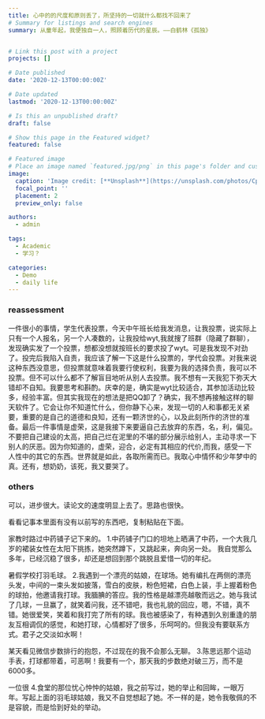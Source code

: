 ```yaml
---
title: 心中的的尺度和原则丢了，所坚持的一切就什么都找不回来了
# Summary for listings and search engines
summary: 从童年起，我便独自一人，照顾着历代的星辰。——白鹤林《孤独》


# Link this post with a project
projects: []

# Date published
date: '2020-12-13T00:00:00Z'

# Date updated
lastmod: '2020-12-13T00:00:00Z'

# Is this an unpublished draft?
draft: false

# Show this page in the Featured widget?
featured: false

# Featured image
# Place an image named `featured.jpg/png` in this page's folder and customize its options here.
image:
  caption: 'Image credit: [**Unsplash**](https://unsplash.com/photos/CpkOjOcXdUY)'
  focal_point: ''
  placement: 2
  preview_only: false

authors:
  - admin

tags:
  - Academic
  - 学习？

categories:
  - Demo
  - daily life
---
```


### reassessment

一件很小的事情，学生代表投票，今天中午班长给我发消息，让我投票，说实际上只有一个人报名，另一个人凑数的，让我投给wyt,我就搜了班群（隐藏了群聊），发现确实发了一个投票，想都没想就按班长的要求投了wyt。可是我发现不对劲了。投完后我陷入自责，我应该了解一下这是什么投票的，学代会投票。对我来说这种东西没意思，但投票就意味着我要行使权利，我要为我的选择负责，我可以不投票。但不可以什么都不了解盲目地听从别人去投票。我不想有一天我犯下弥天大错却不自知。我要思考和斟酌。庆幸的是，确实是wyt比较适合，其参加活动比较多，经验丰富。但其实我现在的想法是把QQ卸了？确实，我不想再接触这样的聊天软件了。它会让你不知道忙什么，但你静下心来，发现一切的人和事都无关紧要，重要的是自己的道德和良知，还有一颗济世的心，以及此刻所作的济世的准备。最后一件事情是虚荣，这是我接下来要逼自己去放弃的东西，名，利，偏见。不要把自己建设的太高，把自己烂在泥里的不堪的部分展示给别人，主动寻求一下别人的厌恶。因为你知道的，虚荣，迎合，必定有其相应的代价,而我，感受一下人性中的其它的东西。世界就是如此，各取所需而已。我取心中情怀和少年梦中的真。还有，想奶奶，该死，我又要哭了。



### others

可以，进步很大。读论文的速度明显上去了。思路也很快。

看看记事本里面有没有以前写的东西吧，复制粘贴在下面。

家教时路过中药铺子记下来的。
1.中药铺子门口的坦地上晒满了中药，一个大我几岁的裙装女性在太阳下挑拣，她突然蹲下，又跳起来，奔向另一处。
我自觉那么多年，已经沉稳了很多，却还是想回到那个跳脱且爱惜一切的年纪。

暑假学校打羽毛球。
2.我遇到一个漂亮的姑娘，在球场。她有编扎在两侧的漂亮头发，中间的一束头发如披落，雪白的皮肤，粉色短裙，白色上装，手上握着粉色的球拍，他邀请我打球。我腼腆的答应。我的性格是越漂亮越敬而远之。她与我试了几球，一旦赢了，就笑着问我，还不错吧，我也礼貌的回应，嗯，不错，真不错。她很爱笑，笑着和我打完了所有的球。我也被感染了，有种遇到久别重逢的朋友互相调侃的感觉，和她打球，心情都好了很多，乐呵呵的。但我没有要联系方式。君子之交淡如水啊！

某天看见微信步数排行的抱怨，不过现在的我不会那么无聊。
3.陈思远那个运动手表，打球都带着，可恶啊！我要有一个，那天我的步数绝对破三万，而不是6000多。

一位很
4.食堂的那位忧心忡忡的姑娘，我之前写过，她的举止和回眸，一眼万年。写起上面的羽毛球姑娘，我又不自觉想起了她。不一样的是，她令我敬佩的不是容貌，而是恰到好处的举动。
